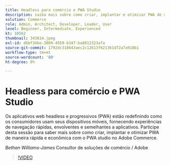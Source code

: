 ```yaml
---
title: Headless para comércio e PWA Studio
description: saiba mais sobre como criar, implantar e otimizar PWA de maneira rápida e econômica com o PWA studio no Adobe Commerce
solution: Commerce
role: Admin, Architect, Developer, Leader, User
level: Beginner, Intermediate, Experienced
kt: 10562
thumbnail: 343814.jpeg
exl-id: dbbf34be-3009-4559-b347-ba8012323afa
source-git-commit: 1792dc318643aec2c12613f621361d72a7a918b1
workflow-type: tm+mt
source-wordcount: '80'
ht-degree: 0%

---
```


# Headless para comércio e PWA Studio

Os aplicativos web headless e progressivos (PWA) estão redefinindo como os consumidores usam seus dispositivos móveis, fornecendo experiências de navegação rápidas, envolventes e semelhantes a aplicativos. Participe desta sessão para saber mais sobre como criar, implantar e otimizar PWA de maneira rápida e econômica com o PWA studio no Adobe Commerce.

*Bethan Williams-James* Consultor de soluções de comércio / Adobe

>[!VIDEO](https://video.tv.adobe.com/v/343814/?quality=12&learn=on)
